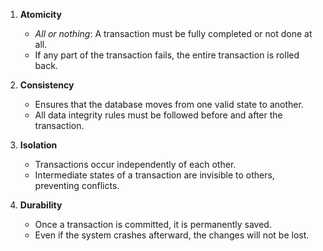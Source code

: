 1. **Atomicity**  
   - *All or nothing*: A transaction must be fully completed or not done at all.  
   - If any part of the transaction fails, the entire transaction is rolled back.

2. **Consistency**  
   - Ensures that the database moves from one valid state to another.  
   - All data integrity rules must be followed before and after the transaction.

3. **Isolation**  
   - Transactions occur independently of each other.  
   - Intermediate states of a transaction are invisible to others, preventing conflicts.

4. **Durability**  
   - Once a transaction is committed, it is permanently saved.  
   - Even if the system crashes afterward, the changes will not be lost.